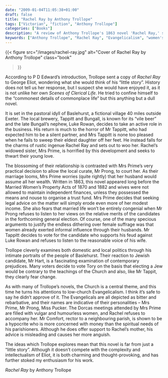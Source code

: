 ```yaml
---
date: "2009-01-04T11:05:38+01:00"
draft: false
title: "Rachel Ray by Anthony Trollope"
tags: ["Victorian", "fiction", "Anthony Trollope"]
categories: ["Books"]
description: "A review of Anthony Trollope's 1863 novel 'Rachel Ray,' set in pastoral Baslehurst where young Rachel's romance with Luke Rowan faces opposition from her evangelical sister Mrs Prime. Discover Trollope's examination of politics, religion, and women's property rights."
keywords: ["Anthony Trollope", "Rachel Ray", "Evangelicalism", "women's property", "Victorian politics", "rural England"]
---
```


{{< figure
  src="/images/rachel-ray.jpg"
  alt="Cover of Rachel Ray by Anthony Trollope"
  class="book"
>}}

According to P D Edward’s introduction, Trollope sent a copy of _Rachel Ray_ to George Eliot, wondering what she would think of his “little story”. History does not tell us her response, but I suspect she would have enjoyed it, as it is not unlike her own _Scenes of Clerical Life_. He tried to confine himself to the “commonest details of commonplace life” but this anything but a dull novel.

It is set in the pastoral idyll of Baslehurst, a fictional village 40 miles outside Exeter. The local brewery, Tappitt and Bungall, is known for its “vile beer” and the late Bungall’s nephew, Luke Rowan, decides to take an active role in the business. His return is much to the horror of Mr Tappitt, who had expected him to be a silent partner, and Mrs Tappitt is none too pleased when he fails to sweep their eldest daughter off her feet. He instead falls for the charms of rustic ingenue Rachel Ray and sets out to woo her. Rachel’s widowed sister, Mrs Prime, is horrified by this development and seeks to thwart their young love.

The blossoming of their relationship is contrasted with Mrs Prime’s very practical decision to allow the local curate, Mr Prong, to court her. As their marriage looms, Mrs Prime worries (quite rightly) that her husband would assume all her wealth. Written in 1863, this novel appeared long before the Married Women’s Property Acts of 1870 and 1882 and wives were not allowed to maintain independent finances, unless they possessed the means and nouse to organise a trust fund. Mrs Prime decides that seeking legal advice on the matter will simply erode even more of her modest income. She also fears that married life won’t be entirely congenial when Mr Prong refuses to listen to her views on the relative merits of the candidates in the forthcoming general election. Of course, one of the many specious arguments to justify the endless dithering over female suffrage was that women already exerted informal influence through their husbands. Mr Tappitt decides to vote for the candidate who supports his feud against Luke Rowan and refuses to listen to the reasonable voice of his wife.

Trollope cleverly examines both domestic and local politics through his intimate portraits of the people of Baslehurst. Their reaction to Jewish candidate, Mr Hart, is a fascinating examination of contemporary prejudices.  Many voters decide to vote Tory on the basis that electing a Jew would be contrary to the teachings of the Church and also, like Mr Tappit, they clearly fear change.

As with many of Trollope’s novels, the Church is a central theme, and this time he turns his attentions to low-church Evangelicalism. I think it’s safe to say he didn’t approve of it. The Evangelicals are all depicted as bitter and rebarbative, and their names are indicative of their personalities – Mrs Prime, Mr Prong, Miss Pucker. The Dorcas meetings attended by Mrs Prime are filled with vulgar and humourless women, and Rachel refuses to accompany her. Mr Comfort, rector to a neighbouring parish, is shown to be a hypocrite who is more concerned with money than the spiritual needs of his parishioners. Although he does offer support to Rachel’s mother, his advice is misleading and causes her more anguish.

The ideas which Trollope explores mean that this novel is far from just a “little story”. Although it doesn’t compete with the complexity and intellectualism of Eliot, it is both charming and thought-provoking, and has further stoked my enthusiasm for his work.

_Rachel Ray_ by Anthony Trollope
